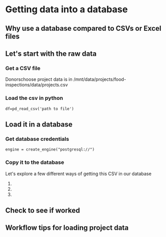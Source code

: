 # Getting data into a database

## Why use a database compared to CSVs or Excel files

## Let's start with the raw data

### Get a CSV file

Donorschoose project data is in /mnt/data/projects/food-inspections/data/projects.csv

### Load the csv in python

```
df=pd_read_csv('path to file')
```

## Load it in a database

### Get database credentials

```
engine = create_engine("postgresql://")  

```

### Copy it to the database
 
Let's explore a few different ways of getting this CSV in our database

1.

2. 

3. 


## Check to see if worked

## Workflow tips for loading project data
 

